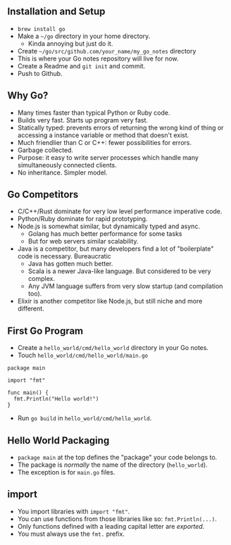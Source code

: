 ## Installation and Setup

* `brew install go`
* Make a `~/go` directory in your home directory.
    * Kinda annoying but just do it.
* Create `~/go/src/github.com/your_name/my_go_notes` directory
* This is where your Go notes repository will live for now.
* Create a Readme and `git init` and commit.
* Push to Github.

## Why Go?

* Many times faster than typical Python or Ruby code.
* Builds very fast. Starts up program very fast.
* Statically typed: prevents errors of returning the wrong kind of
  thing or accessing a instance variable or method that doesn't exist.
* Much friendlier than C or C++: fewer possibilities for errors.
* Garbage collected.
* Purpose: it easy to write server processes which handle many
  simultaneously connected clients.
* No inheritance. Simpler model.

## Go Competitors

* C/C++/Rust dominate for very low level performance imperative code.
* Python/Ruby dominate for rapid prototyping.
* Node.js is somewhat similar, but dynamically typed and async.
  * Golang has much better performance for some tasks
  * But for web servers similar scalability.
* Java is a competitor, but many developers find a lot of "boilerplate"
  code is necessary. Bureaucratic
  * Java has gotten much better.
  * Scala is a newer Java-like language. But considered to be very
    complex.
  * Any JVM language suffers from very slow startup (and compilation
    too).
* Elixir is another competitor like Node.js, but still niche and more
  different.

## First Go Program

* Create a `hello_world/cmd/hello_world` directory in your Go notes.
* Touch `hello_world/cmd/hello_world/main.go`

```
package main

import "fmt"

func main() {
  fmt.Println("Hello world!")
}
```

* Run `go build` in `hello_world/cmd/hello_world`.

## Hello World Packaging

* `package main` at the top defines the "package" your code belongs to.
* The package is *normally* the name of the directory (`hello_world`).
* The exception is for `main.go` files.

## import

* You import libraries with `import "fmt"`.
* You can use functions from those libraries like so: `fmt.Println(...)`.
* Only functions defined with a leading capital letter are *exported*.
* You must always use the `fmt.` prefix.
